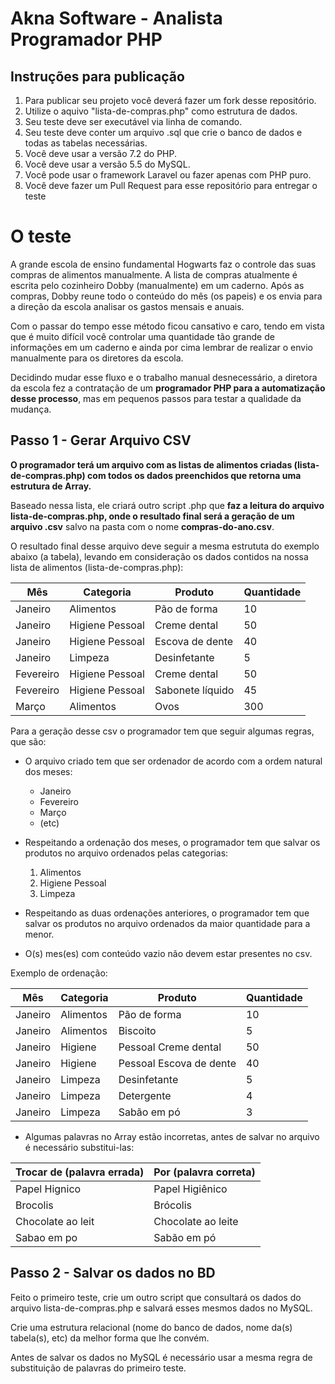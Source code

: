 # Akna Software - Analista Programador PHP

## Instruções para publicação

1. Para publicar seu projeto você deverá fazer um fork desse repositório.
2. Utilize o aquivo "lista-de-compras.php" como estrutura de dados.
3. Seu teste deve ser executável via linha de comando.
4. Seu teste deve conter um arquivo .sql que crie o banco de dados e todas as tabelas necessárias.
5. Você deve usar a versão 7.2 do PHP.
6. Você deve usar a versão 5.5 do MySQL.
7. Você pode usar o framework Laravel ou fazer apenas com PHP puro.
8. Você deve fazer um Pull Request para esse repositório para entregar o teste

# O teste

A grande escola de ensino fundamental Hogwarts faz o controle das
suas compras de alimentos manualmente. A lista de compras
atualmente é escrita pelo cozinheiro Dobby (manualmente) em um
caderno. Após as compras, Dobby reune todo o conteúdo do mês (os
papeis) e os envia para a direção da escola analisar os gastos mensais
e anuais.

Com o passar do tempo esse método ficou cansativo e caro, tendo em
vista que é muito difícil você controlar uma quantidade tão grande de
informações em um caderno e ainda por cima lembrar de realizar o
envio manualmente para os diretores da escola.

Decidindo mudar esse fluxo e o trabalho manual desnecessário, a
diretora da escola fez a contratação de um **programador PHP para
a automatização desse processo**, mas em pequenos passos para
testar a qualidade da mudança.

## Passo 1 - Gerar Arquivo CSV
**O programador terá um arquivo com as listas de alimentos
criadas (lista-de-compras.php) com todos os dados
preenchidos que retorna uma estrutura de Array.**

Baseado nessa lista, ele criará outro script .php que **faz a leitura do
arquivo lista-de-compras.php, onde o resultado final será a
geração de um arquivo .csv** salvo na pasta com o nome **compras-do-ano.csv**.

O resultado final desse arquivo deve seguir a mesma estrututa do
exemplo abaixo (a tabela), levando em consideração os dados
contidos na nossa lista de alimentos (lista-de-compras.php):

|Mês|Categoria|Produto|Quantidade|
|-|-|-|-|
|Janeiro|Alimentos|Pão de forma|10|
|Janeiro|Higiene Pessoal|Creme dental|50|
|Janeiro|Higiene Pessoal|Escova de dente |40|
|Janeiro|Limpeza|Desinfetante|5|
|Fevereiro|Higiene Pessoal|Creme dental|50|
|Fevereiro|Higiene Pessoal|Sabonete líquido|45|
|Março|Alimentos|Ovos|300|

Para a geração desse csv o programador tem que seguir algumas
regras, que são:

* O arquivo criado tem que ser ordenador de acordo com a ordem
natural dos meses:
    * Janeiro
    * Fevereiro
    * Março
    * (etc)

* Respeitando a ordenação dos meses, o programador tem que
salvar os produtos no arquivo ordenados pelas categorias:
    1. Alimentos
    2. Higiene Pessoal
    3. Limpeza

* Respeitando as duas ordenações anteriores, o programador tem
que salvar os produtos no arquivo ordenados da maior quantidade para a menor.

* O(s) mes(es) com conteúdo vazio não devem estar presentes no
csv.

Exemplo de ordenação:

|Mês|Categoria|Produto|Quantidade|
|-|-|-|-|
|Janeiro|Alimentos|Pão de forma|10|
|Janeiro|Alimentos|Biscoito |5|
|Janeiro|Higiene|Pessoal Creme dental|50|
|Janeiro|Higiene|Pessoal Escova de dente|40|
|Janeiro|Limpeza|Desinfetante|5|
|Janeiro|Limpeza|Detergente|4|
|Janeiro|Limpeza|Sabão em pó|3|

* Algumas palavras no Array estão incorretas, antes de salvar no
arquivo é necessário substitui-las:

|Trocar de (palavra errada)|Por (palavra correta)|
|-|-|
|Papel Hignico|Papel Higiênico|
|Brocolis|Brócolis|
|Chocolate ao leit|Chocolate ao leite|
|Sabao em po|Sabão em pó|

## Passo 2 - Salvar os dados no BD
Feito o primeiro teste, crie um outro script que consultará os
dados do arquivo lista-de-compras.php e salvará esses
mesmos dados no MySQL.

Crie uma estrutura relacional (nome do banco de dados, nome da(s)
tabela(s), etc) da melhor forma que lhe convém.

Antes de salvar os dados no MySQL é necessário usar a mesma regra
de substituição de palavras do primeiro teste.

